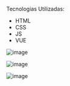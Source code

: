 Tecnologias Utilizadas:
- HTML
- CSS
- JS
- VUE

![image](https://github.com/marianacaldas/make-your-burger/assets/23060253/8448df11-705a-429e-94a3-85589afa5767)

![image](https://github.com/marianacaldas/make-your-burger/assets/23060253/5a594b4e-cb97-4341-9bd2-1ce223c96eca)

![image](https://github.com/marianacaldas/make-your-burger/assets/23060253/97c703cb-b27c-4727-ab3b-33891d9cbdd1)





